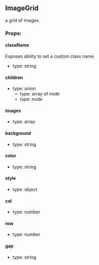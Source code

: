 ## ImageGrid
a grid of images

### Props:

#### className
Exposes ability to set a custom class name
 - type: string

#### children
 - type: union
   - type: array of node
   - type: node

#### images
 - type: array

#### background
 - type: string

#### color
 - type: string

#### style
 - type: object

#### col
 - type: number

#### row
 - type: number

#### gap
 - type: string

